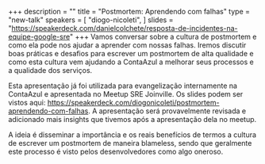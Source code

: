 +++
description = ""
title = "Postmortem: Aprendendo com falhas"
type = "new-talk"
speakers = [
        "diogo-nicoleti",
]
slides = "https://speakerdeck.com/danielcolchete/resposta-de-incidentes-na-equipe-google-sre"
+++
Vamos conversar sobre a cultura de postmortem e como ela pode nos ajudar a aprender com nossas falhas. Iremos discutir boas práticas e desafios para escrever um postmortem de alta qualidade e como esta cultura vem ajudando a ContaAzul a melhorar seus processos e a qualidade dos serviços.

Esta apresentação já foi utilizada para evangelização internamente na ContaAzul e apresentada no Meetup SRE Joinville. Os slides podem ser vistos aqui: https://speakerdeck.com/diogonicoleti/postmortem-aprendendo-com-falhas. A apresentação será provavelmente revisada e adicionado mais insights que tivemos após a apresentação dela no meetup.

A ideia é disseminar a importância e os reais benefícios de termos a cultura de escrever um postmortem de maneira blameless, sendo que geralmente este processo é visto pelos desenvolvedores como algo oneroso.
